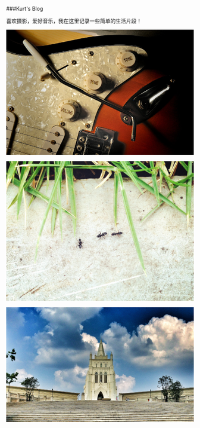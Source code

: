 ###Kurt's Blog

喜欢摄影，爱好音乐，我在这里记录一些简单的生活片段！

![](./images/guitar.jpg)

![](./images/ant.jpg)

![](./images/sky.jpg)